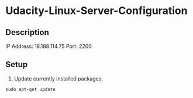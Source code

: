 # Udacity-Linux-Server-Configuration

## Description

IP Address: 18.188.114.75
Port: 2200

## Setup

1. Update currently installed packages:

```sudo apt-get update```
